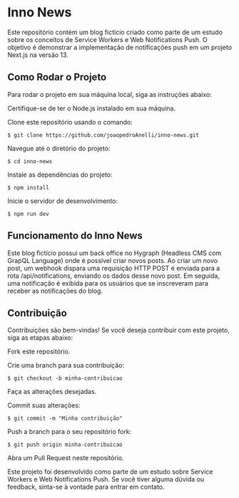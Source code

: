 # Inno News

Este repositório contém um blog fictício criado como parte de um estudo sobre os conceitos de Service Workers e Web Notifications Push. O objetivo é demonstrar a implementação de notificações push em um projeto Next.js na versão 13.

## Como Rodar o Projeto

Para rodar o projeto em sua máquina local, siga as instruções abaixo:

Certifique-se de ter o Node.js instalado em sua máquina.

Clone este repositório usando o comando:

`$ git clone https://github.com/joaopedroAnelli/inno-news.git`

Navegue até o diretório do projeto:

`$ cd inno-news`

Instale as dependências do projeto:

`$ npm install`

Inicie o servidor de desenvolvimento:

`$ npm run dev`

## Funcionamento do Inno News

Este blog fictício possui um back office no Hygraph (Headless CMS com GrapQL Language) onde é possível criar novos posts. Ao criar um novo post, um webhook dispara uma requisição HTTP POST é enviada para a rota /api/notifications, enviando os dados desse novo post. Em seguida, uma notificação é exibida para os usuários que se inscreveram para receber as notificações do blog.

## Contribuição

Contribuições são bem-vindas! Se você deseja contribuir com este projeto, siga as etapas abaixo:

Fork este repositório.

Crie uma branch para sua contribuição:

`$ git checkout -b minha-contribuicao`

Faça as alterações desejadas.

Commit suas alterações:

`$ git commit -m "Minha contribuição"`

Push a branch para o seu repositório fork:

`$ git push origin minha-contribuicao`

Abra um Pull Request neste repositório.

Este projeto foi desenvolvido como parte de um estudo sobre Service Workers e Web Notifications Push. Se você tiver alguma dúvida ou feedback, sinta-se à vontade para entrar em contato.
